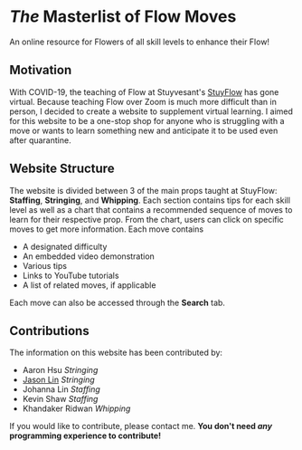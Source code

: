 # _The_ Masterlist of Flow Moves
An online resource for Flowers of all skill levels to enhance their Flow!

## Motivation
With COVID-19, the teaching of Flow at Stuyvesant's [StuyFlow](https://www.facebook.com/StuyFl0w/) has gone virtual. Because teaching Flow over Zoom is much more difficult than in person, I decided to create a website to supplement virtual learning. I aimed for this website to be a one-stop shop for anyone who is struggling with a move or wants to learn something new and anticipate it to be used even after quarantine.

## Website Structure
The website is divided between 3 of the main props taught at StuyFlow: **Staffing**, **Stringing**, and **Whipping**. Each section contains tips for each skill level as well as a chart that contains a recommended sequence of moves to learn for their respective prop. From the chart, users can click on specific moves to get more information.
Each move contains
* A designated difficulty
* An embedded video demonstration
* Various tips
* Links to YouTube tutorials
* A list of related moves, if applicable

Each move can also be accessed through the **Search** tab.

## Contributions
The information on this website has been contributed by:
* Aaron Hsu _Stringing_
* [Jason Lin](https://github.com/JasonLin43212) _Stringing_
* Johanna Lin _Staffing_
* Kevin Shaw _Staffing_
* Khandaker Ridwan _Whipping_

If you would like to contribute, please contact me. **You don't need _any_ programming experience to contribute!**
